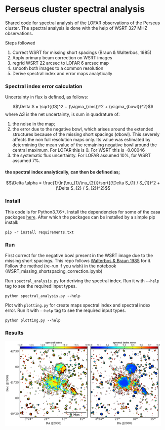 # Perseus cluster spectral analysis
Shared code for spectral analysis of the LOFAR observations of the Perseus cluster. The spectral analysis is done with the help of WSRT 327 MHZ observations.

Steps followed
1. Correct WSRT for missing short spacings (Braun & Walterbos, 1985)
2. Apply primary beam correction on WSRT images
3. regrid WSRT 22 arcsec to LOFAR 6 arcsec map
4. smooth both images to a common resolution
5. Derive spectral index and error maps analytically

### Spectral index error calculation
Uncertainty in flux is defined, as follows:

$$\Delta S = \sqrt{(fS)^2 + (\sigma_{rms})^2 + (\sigma_{bowl})^2}$$
where $\Delta S$ is the net uncertainty, is sum in quadrature of:

1. the noise in the map;
2. the error due to the negative bowl, which arises around the extended structures because of the missing short spacings (σbowl). This severely affects the non full resolution maps only. Its value was estimated by determining the mean value of the remaining negative bowl around the central maximum. For LOFAR this is 0. For WSRT this is -0.00046
4. the systematic flux uncertainty. For LOFAR assumed 10%, for WSRT assumed 7%.

#### the spectral index analytically, can then be defined as;

$$\Delta \alpha = \frac{1}{ln(\nu_{1}/\nu_{2})}\sqrt{(\Delta S_{1} / S_{1})^2 + (\Delta S_{2} / S_{2})^2}$$

### Install
This code is for Python3.7.6+. Install the dependencies for some of the casa packages [here](https://casadocs.readthedocs.io/en/latest/notebooks/introduction.html#Prerequisite-OS-Libraries). After which the packages can be installed by a simple pip install:

``pip -r install requirements.txt``


### Run 
 First correct for the negative bowl present in the WSRT image due to the missing short spacings. This repo follows [Walterbos & Braun 1985](https://adsabs.harvard.edu/full/1985A%26A...143..307B) for it. Follow the method (re-run if you wish) in the notebook (WSRT_missing_shortspacing_correction.ipynb)

 Run ``spectral_analysis.py`` for deriving the spectral index. Run it with ``--help`` tag to see the required input types. 

 ``python spectral_analysis.py --help``

Plot with ``plotting.py`` for create maps spectral index and spectral index error. Run it with ``--help`` tag to see the required input types. 

 ``python plotting.py --help``


 ### Results

 ![Maps](results/pngs/spectral_index_roo2sigma.png)